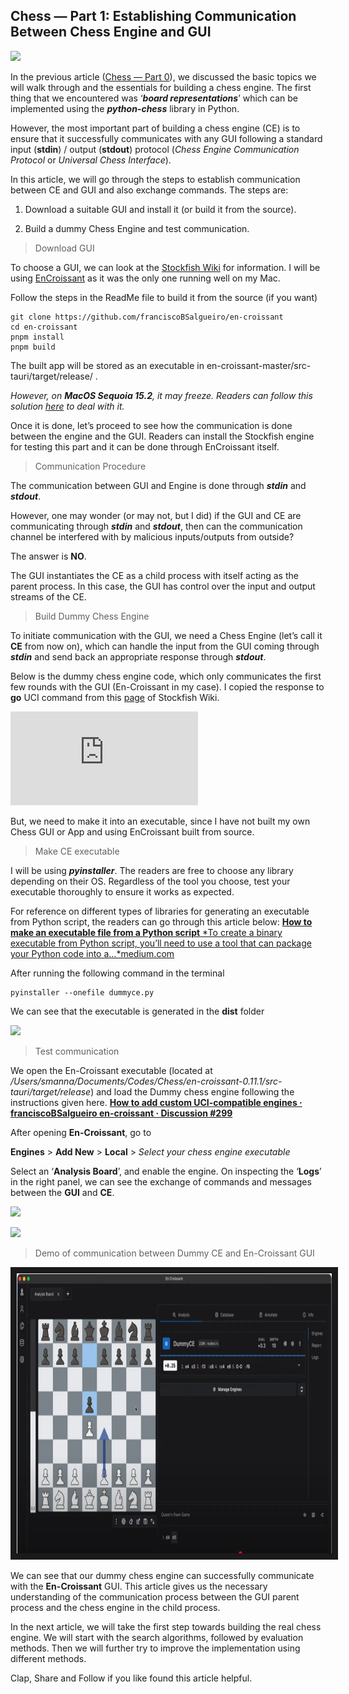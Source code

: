 
## Chess — Part 1: Establishing Communication Between Chess Engine and GUI

![](https://cdn-images-1.medium.com/max/2000/1*pDM2AKEjUMfVzEOXt19Z5A.jpeg)

In the previous article ([Chess — Part 0](https://medium.com/the-owl/chess-part-0-introduction-to-chess-programming-basics-b70541d93f0f)), we discussed the basic topics we will walk through and the essentials for building a chess engine. The first thing that we encountered was ‘***board representations***’ which can be implemented using the ***python-chess*** library in Python.

However, the most important part of building a chess engine (CE) is to ensure that it successfully communicates with any GUI following a standard input (**stdin**) / output (**stdout**) protocol (*Chess Engine Communication Protocol* or *Universal Chess Interface*).

In this article, we will go through the steps to establish communication between CE and GUI and also exchange commands. The steps are:

 1. Download a suitable GUI and install it (or build it from the source).

 2. Build a dummy Chess Engine and test communication.
>  Download GUI

To choose a GUI, we can look at the [Stockfish Wiki](https://github.com/official-stockfish/Stockfish/wiki/Download-and-usage#download-a-chess-gui) for information. I will be using [EnCroissant](https://github.com/franciscoBSalgueiro/en-croissant) as it was the only one running well on my Mac.

Follow the steps in the ReadMe file to build it from the source (if you want)

    git clone https://github.com/franciscoBSalgueiro/en-croissant
    cd en-croissant
    pnpm install
    pnpm build

The built app will be stored as an executable in en-croissant-master/src-tauri/target/release/ .

*However, on **MacOS Sequoia 15.2**, it may freeze. Readers can follow this solution [here](https://github.com/franciscoBSalgueiro/en-croissant/issues/412) to deal with it.*

Once it is done, let’s proceed to see how the communication is done between the engine and the GUI. Readers can install the Stockfish engine for testing this part and it can be done through EnCroissant itself.
>  Communication Procedure

The communication between GUI and Engine is done through ***stdin*** and ***stdout***.

However, one may wonder (or may not, but I did) if the GUI and CE are communicating through ***stdin*** and ***stdout***, then can the communication channel be interfered with by malicious inputs/outputs from outside?

The answer is **NO**.

The GUI instantiates the CE as a child process with itself acting as the parent process. In this case, the GUI has control over the input and output streams of the CE.
>  Build Dummy Chess Engine

To initiate communication with the GUI, we need a Chess Engine (let’s call it **CE** from now on), which can handle the input from the GUI coming through ***stdin*** and send back an appropriate response through ***stdout***.

Below is the dummy chess engine code, which only communicates the first few rounds with the GUI (En-Croissant in my case). I copied the response to **go** UCI command from this [page](https://official-stockfish.github.io/docs/stockfish-wiki/UCI-&-Commands.html) of Stockfish Wiki.

 <iframe src="https://medium.com/media/c3869881a89ea5544159863dbfcc2a18" frameborder=0></iframe>

But, we need to make it into an executable, since I have not built my own Chess GUI or App and using EnCroissant built from source.
>  Make CE executable

I will be using ***pyinstaller***. The readers are free to choose any library depending on their OS. Regardless of the tool you choose, test your executable thoroughly to ensure it works as expected.

For reference on different types of libraries for generating an executable from Python script, the readers can go through this article below:
[**How to make an executable file from a Python script**
*To create a binary executable from Python script, you’ll need to use a tool that can package your Python code into a…*medium.com](https://medium.com/the-owl/how-to-make-an-executable-file-from-a-python-script-d1853f27692e)

After running the following command in the terminal

    pyinstaller --onefile dummyce.py

We can see that the executable is generated in the **dist** folder

![](https://cdn-images-1.medium.com/max/3392/1*qH6B7v0nkqC3nCKd9CLGow.png)
>  Test communication

We open the En-Croissant executable (located at */Users/smanna/Documents/Codes/Chess/en-croissant-0.11.1/src-tauri/target/release*) and load the Dummy chess engine following the instructions given here.
[**How to add custom UCI-compatible engines · franciscoBSalgueiro en-croissant · Discussion #299**](https://github.com/franciscoBSalgueiro/en-croissant/discussions/299#discussioncomment-9437761)

After opening **En-Croissant**, go to

**Engines** > **Add New** > **Local** > *Select your chess engine executable*

Select an ‘**Analysis Board**’, and enable the engine. On inspecting the ‘**Logs**’ in the right panel, we can see the exchange of commands and messages between the **GUI** and **CE**.

![](https://cdn-images-1.medium.com/max/2788/1*T70J6SiFUvjsVeTBiemkSw.png)

![](https://cdn-images-1.medium.com/max/2788/1*ogPtBh0NXguz5k7yM8cV5w.png)

 <!-- [![Demo of communication between Dummy CE and En-Croissant GUI](http://img.youtube.com/vi/fjjPVmIVep0/maxresdefault.jpg)](https://www.youtube.com/watch?v=fjjPVmIVep0) -->

> Demo of communication between Dummy CE and En-Croissant GUI

<a href="http://www.youtube.com/watch?feature=player_embedded&v=fjjPVmIVep0" target="_blank">
 <img src="./assets/dummycesnip.PNG" alt="Watch the video" width="820" height="448" border="10" />
</a>

We can see that our dummy chess engine can successfully communicate with the **En-Croissant** GUI. This article gives us the necessary understanding of the communication process between the GUI parent process and the chess engine in the child process.

In the next article, we will take the first step towards building the real chess engine. We will start with the search algorithms, followed by evaluation methods. Then we will further try to improve the implementation using different methods.

Clap, Share and Follow if you like found this article helpful.
